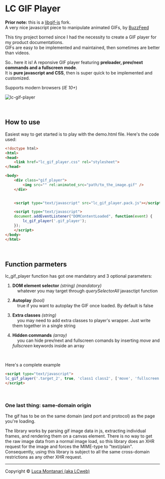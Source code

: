 # LC GIF Player

__Prior note:__ this is a [libgif-js](https://github.com/buzzfeed/libgif-js) fork.<br/>
A very nice javascript piece to manipulate animated GIFs, by [BuzzFeed](https://github.com/buzzfeed)

This tiny project borned since I had the necessity to create a GIF player for my product documentations. <br/>
GIFs are easy to be implemented and maintained, then sometimes are better than videos.

So.. here it is! A reponsive GIF player featuring __preloader, prev/next commands and a fullscreen mode__.<br/>
It is __pure javascript and CSS__, then is super quick to be implemented and customized.

Supports modern browsers (_IE 10+_)


![lc-gif-player](https://lcweb.it/wp-content/uploads/2018/05/lc_gif_player_github.png)


&nbsp;


How to use
---

Easiest way to get started is to play with the demo.html file. Here's the code used:


``` html
<!doctype html>
<html>
<head>
	<link href="lc_gif_player.css" rel="stylesheet">
</head>

<body>
	<div class="gif_player">
		<img src="" rel:animated_src="path/to_the_image.gif" />
	</div>
	

	<script type="text/javascript" src="lc_gif_player.pack.js"></script>

	<script type="text/javascript">
	document.addEventListener("DOMContentLoaded", function(event) {   
		lc_gif_player('.gif_player');     
	});
	</script>
</body>
</html>
```

&nbsp;


Function parmeters
---

lc_gif_player function has got one mandatory and 3 optional parameters:

1. __DOM element selector__ _(string) (mandatory)_<br/>
 &nbsp; &nbsp; whatever you may target through _querySelectorAll_ javasctipt function

2. __Autoplay__ _(bool)_<br/>
 &nbsp; &nbsp; true if you want to autoplay the GIF once loaded. By default is false 

3. __Extra classes__ _(string)_<br/>
 &nbsp; &nbsp; you may need to add extra classes to player's wrapper. Just write them together in a single string  

4. __Hidden commands__ _(array)_<br/>
 &nbsp; &nbsp;  you can hide prev/next and fullscreen comands by inserting _move_ and _fullscreen_ keywords inside an array

&nbsp;

Here's a complete example

``` html
<script type="text/javascript">
lc_gif_player('.target_2', true, 'class1 class2', ['move', 'fullscreen']);
</script>
```

&nbsp;


### One last thing: same-domain origin


The gif has to be on the same domain (and port and protocol) as the page you're loading.

The library works by parsing gif image data in js, extracting individual frames, and rendering them on a canvas element. There is no way to get the raw image data from a normal image load, so this library does an XHR request for the image and forces the MIME-type to "text/plain". Consequently, using this library is subject to all the same cross-domain restrictions as any other XHR request.


* * *

Copyright &copy; [Luca Montanari (aka LCweb)](https://lcweb.it)
